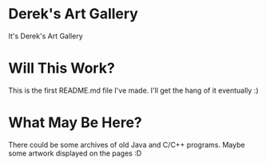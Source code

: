 # Derek's Art Gallery
It's Derek's Art Gallery

# Will This Work?
This is the first README.md file I've made. 
I'll get the hang of it eventually :)

# What May Be Here?
There could be some archives of old Java and C/C++ programs.
Maybe some artwork displayed on the pages :D

